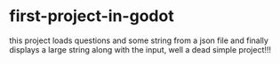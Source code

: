 # first-project-in-godot
this project loads questions and some string from a json file and finally displays a large string along with the input, well a dead simple project!!!
